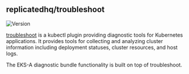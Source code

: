 ## **replicatedhq/troubleshoot**
![Version](https://img.shields.io/badge/version-v0.13.10-blue)

[troubleshoot](https://troubleshoot.sh/) is a kubectl plugin providing diagnostic tools for Kubernetes applications. It provides tools for collecting and analyzing cluster information including deployment statuses, cluster resources, and host logs. 

The EKS-A diagnostic bundle functionality is built on top of troubleshoot.